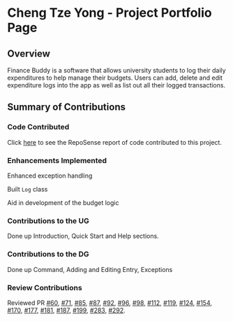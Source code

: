 # Cheng Tze Yong - Project Portfolio Page

## Overview

Finance Buddy is a software that allows university students to log their daily expenditures
to help manage their budgets. Users can add, delete and edit expenditure logs
into the app as well as list out all their logged transactions.

## Summary of Contributions

### Code Contributed

Click
[here](https://nus-cs2113-ay2425s1.github.io/tp-dashboard/?search=ctzeyong&breakdown=true&sort=groupTitle%20dsc&sortWithin=title&since=2024-09-20&timeframe=commit&mergegroup=&groupSelect=groupByRepos&checkedFileTypes=docs~functional-code~test-code~other&tabOpen=true&tabType=authorship&tabAuthor=ctzeyong&tabRepo=AY2425S1-CS2113-W14-3%2Ftp%5Bmaster%5D&authorshipIsMergeGroup=false&authorshipFileTypes=docs~functional-code~test-code&authorshipIsBinaryFileTypeChecked=false&authorshipIsIgnoredFilesChecked=false)
to see the RepoSense report of code contributed to this project.

### Enhancements Implemented

Enhanced exception handling

Built `Log` class

Aid in development of the budget logic

### Contributions to the UG

Done up Introduction, Quick Start and Help sections.

### Contributions to the DG

Done up Command, Adding and Editing Entry, Exceptions

### Review Contributions

Reviewed PR
[#60](https://github.com/AY2425S1-CS2113-W14-3/tp/pull/60), 
[#71](https://github.com/AY2425S1-CS2113-W14-3/tp/pull/71),
[#85](https://github.com/AY2425S1-CS2113-W14-3/tp/pull/85),
[#87](https://github.com/AY2425S1-CS2113-W14-3/tp/pull/87),
[#92](https://github.com/AY2425S1-CS2113-W14-3/tp/pull/92),
[#96](https://github.com/AY2425S1-CS2113-W14-3/tp/pull/96),
[#98](https://github.com/AY2425S1-CS2113-W14-3/tp/pull/98),
[#112](https://github.com/AY2425S1-CS2113-W14-3/tp/pull/112),
[#119](https://github.com/AY2425S1-CS2113-W14-3/tp/pull/119),
[#124](https://github.com/AY2425S1-CS2113-W14-3/tp/pull/124),
[#154](https://github.com/AY2425S1-CS2113-W14-3/tp/pull/154),
[#170](https://github.com/AY2425S1-CS2113-W14-3/tp/pull/170),
[#177](https://github.com/AY2425S1-CS2113-W14-3/tp/pull/177),
[#181](https://github.com/AY2425S1-CS2113-W14-3/tp/pull/181),
[#187](https://github.com/AY2425S1-CS2113-W14-3/tp/pull/187),
[#199](https://github.com/AY2425S1-CS2113-W14-3/tp/pull/199),
[#283](https://github.com/AY2425S1-CS2113-W14-3/tp/pull/283),
[#292](https://github.com/AY2425S1-CS2113-W14-3/tp/pull/292).

<div style="page-break-after: always;"></div>